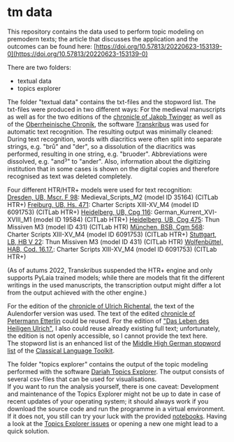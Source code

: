 # tm data

This repository contains the data used to perform topic modeling on premodern texts; the article that discusses the application and the outcomes can be found here: [https://doi.org/10.57813/20220623-153139-0](https://doi.org/10.57813/20220623-153139-0)

There are two folders:
* textual data
* topics explorer 

The folder "textual data" contains the txt-files and the stopword list. 
The txt-files were produced in two different ways: 
For the medieval manuscripts as well as for the two editions of the [chronicle of Jakob Twinger](https://de.wikisource.org/wiki/Die_Chroniken_der_deutschen_St%C3%A4dte#Die_Chroniken_der_oberrheinischen_St%C3%A4dte._Stra%C3%9Fburg) as well as of the [Oberrheinische Chronik](http://dl.ub.uni-freiburg.de/diglit/grieshaber1850a/0017/image?sid=f39b41f27183a69038021538897f5344#current_page), the software [Transkribus](https://readcoop.eu/transkribus/?sc=Transkribus) was used for automatic text recognition. The resulting output was minimally cleaned: During text recognition, words with diacritics were often split into separate strings, e.g. "brů" and "der", so a dissolution of the diacritics was performed, resulting in one string, e.g. "bruoder". Abbreviations were dissolved, e.g. "andˀ" to "ander". Also, information about the digitizing institution that in some cases is shown on the digital copies and therefore recognised as text was deleted completely.  
  
Four different HTR/HTR+ models were used for text recognition:  
[Dresden, UB, Mscr. F 98](https://handschriftencensus.de/18800): Medieval_Scripts_M2 (model ID 35164)  (CITLab HTR+)
[Freiburg, UB, Hs. 471](https://handschriftencensus.de/13868): Charter Scripts XIII-XV_M4 (model ID 6091753)  (CITLab HTR+)
[Heidelberg, UB, Cpg 116](https://handschriftencensus.de/10347): German_Kurrent_XVI-XVIII_M1 (model ID 19584)  (CITLab HTR+)
[Heidelberg, UB, Cpg 475](https://handschriftencensus.de/10406): Thun Missiven M3 (model ID 431)  (CITLab HTR)
[München, BSB, Cgm 568](https://handschriftencensus.de/6173): Charter Scripts XIII-XV_M4 (model ID 6091753)  (CITLab HTR+)
[Stuttgart, LB, HB V 22](https://handschriftencensus.de/5897): Thun Missiven M3 (model ID 431)  (CITLab HTR)
[Wolfenbüttel, HAB, Cod. 16.17.](https://handschriftencensus.de/6669): Charter Scripts XIII-XV_M4 (model ID 6091753)  (CITLab HTR+)

(As of autums 2022, Transkribus suspended the HTR+ engine and only supports PyLaia trained models; while there are models that fit the different writings in the used manuscripts, the transcription output might differ a lot from the output achieved with the other engine.)
  
For the edition of the [chronicle of Ulrich Richental](https://edition.mgh.de/001/html/edition.html), the text of the Aulendorfer version was used. The text of the edited [chronicle of Petermann Etterlin](https://www.e-helvetica.nb.admin.ch/view/nbdig-59267!urn%3Anbn%3Ach%3Anbdig-59267%3Anbdig-59267_11.pdf?q=&v=all&urn=nbdig-59267&waybackMode=page&start=0&rows=20&sort=score%20desc%2C%20ehs_urn_id%20asc) could be reused. For the edition of ["Das Leben des Heiligen Ulrich"](https://doi.org/10.1515/9783110816815), I also could reuse already existing full text; unfortunately, the edition is not openly accessible, so I cannot provide the text here.  
The stopword list is an enhanced list of the [Middle High German stopword list](https://docs.cltk.org/en/latest/languages.html#middle-high-german) of the [Classical Language Toolkit](http://cltk.org/).

The folder "topics explorer" contains the output of the topic modeling performed with the software [Dariah Topics Explorer](https://dariah-de.github.io/TopicsExplorer/). The output consists of several csv-files that can be used for visualisations.  
If you want to run the analysis yourself, there is one caveat: Development and maintenance of the Topics Explorer might not be up to date in case of recent updates of your operating system; it should always work if you download the source code and run the programme in a virtual environment. If it does not, you still can try your luck with the provided [notebooks](https://github.com/DARIAH-DE/Topics/tree/master/notebooks). Having a look at the [Topics Explorer issues](https://github.com/DARIAH-DE/TopicsExplorer/issues) or opening a new one might lead to a quick solution.
